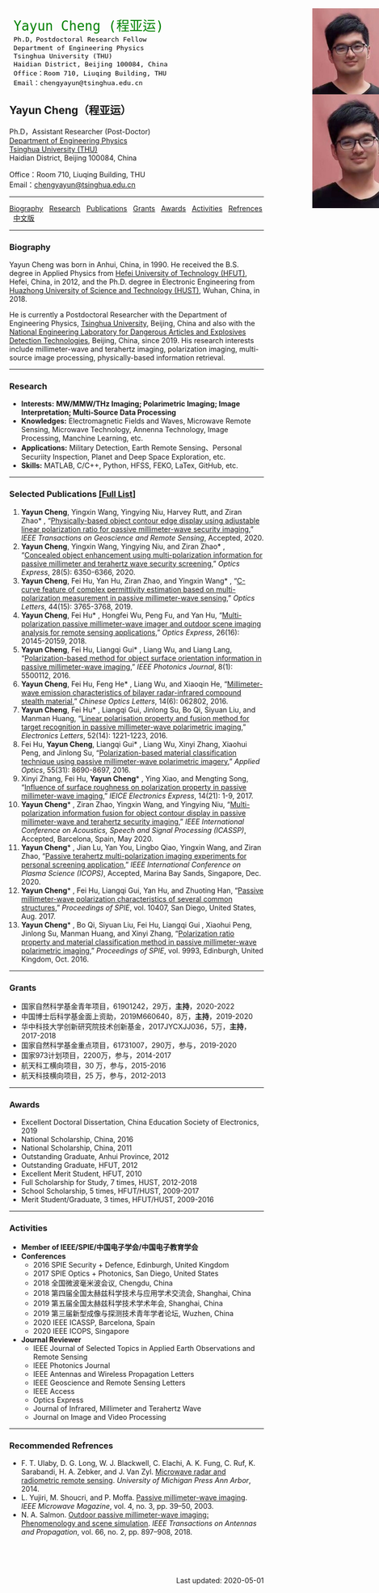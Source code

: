 <html>
 <body>
  <div>
    <img style="position:absolute;margin-left:600px" src="/PhotoYayunCheng.jpg" width="150" alt="证件照">
  </div>
<pre>
 <font style="margin-left:0px" size="6" color="Green">Yayun Cheng (程亚运)</font>  
 <font style="margin-left:0px" size="3" color="black">Ph.D，Postdoctoral Research Fellow</font>  
 <font style="margin-left:0px" size="3" color="black">Department of Engineering Physics</font>  
 <font style="margin-left:0px" size="3" color="black">Tsinghua University (THU)</font>  
 <font style="margin-left:0px" size="3" color="black">Haidian District, Beijing 100084, China</font>  
 <font style="margin-left:0px" size="3" color="black">Office：Room 710, Liuqing Building, THU</font>  
 <font style="margin-left:0px" size="3" color="black">Email：chengyayun@tsinghua.edu.cn</font> 
</pre>
</body>
</html>

<!--
<table border="0">
  <tr>
    <td width="75%">
      <p><b>**Yayun Cheng (程亚运)**</b></p>
      <font size="6" color="Green">Yayun Cheng (程亚运)</font>
      <p><b>Ph.D，Assistant Research Fellow (Post-Doctor)</b></p>
      <br />
      <p>Department of Engineering Physics</p>
      <p>Tsinghua University (THU)</p>
      <p>Haidian District, Beijing 100084, China</p>
      <p>Office：Room 710, Liuqing Building, THU</p>
      <p>Email：chengyayun@tsinghua.edu.cn</p>
    </td>
    <td width="25%">
      <img src="/PhotoYayunCheng.jpg" width="100%">
    </td>
  </tr>
</table>
-->

<!--
<div>
    <span>Department of Engineering Physics</span>  <br />
    <span>Tsinghua University (THU)</span>
    <div>
     <img src="PhotoYayunCheng.jpg">
    </div>
</div>
-->

<img style="position:absolute;margin-left:600px" src="/PhotoYayunCheng.jpg" width="180" alt="证件照">


## **Yayun Cheng（程亚运）**
Ph.D，Assistant Researcher (Post-Doctor)  
[Department of Engineering Physics]()  
[Tsinghua University (THU)]()  
Haidian District, Beijing 100084, China

Office：Room 710, Liuqing Building, THU  
Email：chengyayun@tsinghua.edu.cn  

<!--
![Photo]
[Photo]:/PhotoYayunCheng.jpg-->

<!--![Yayun Cheng](/PhotoYayunCheng.jpg) <font color=red><font size=10>&nbsp;<p align="right">[<u>中文版</u>](ChineseVersion.md)</p>
&emsp;&emsp;&nbsp;&nbsp;&nbsp;&thinsp;&emsp-->
---
[<u>Biography</u>](#Biography) &nbsp; [<u>Research</u>](#Research) &nbsp; [<u>Publications</u>](#Publications) &nbsp; [<u>Grants</u>](#Grants) &nbsp; [<u>Awards</u>](#Awards) &nbsp; [<u>Activities</u>](#Activities) &nbsp; [<u>Refrences</u>](#Refrences) &nbsp; [<u>中文版</u>](ChineseVersion.md)

---
### **Biography** <span id="Biography"> </span>
Yayun Cheng was born in Anhui, China, in 1990. He received the B.S. degree in Applied Physics from [Hefei University of Technology (HFUT)](), Hefei, China, in 2012, and the Ph.D. degree in Electronic Engineering from [Huazhong University of Science and Technology (HUST)](), Wuhan, China, in 2018.

He is currently a Postdoctoral Researcher with the Department of Engineering Physics, [Tsinghua University](), Beijing, China and also with the [National Engineering Laboratory for Dangerous Articles and Explosives Detection Technologies](), Beijing, China, since 2019. His research interests include millimeter-wave and terahertz imaging, polarization imaging, multi-source image processing, physically-based information retrieval.

---
### **Research** <span id="Research"> </span>
- **Interests:** **MW/MMW/THz Imaging; Polarimetric Imaging; Image Interpretation; Multi-Source Data Processing**  
- **Knowledges:** Electromagnetic Fields and Waves, Microwave Remote Sensing, Microwave Technology, Annenna Technology, Image Processing, Manchine Learning, etc.
- **Applications:** Military Detection, Earth Remote Sensing、Personal Securiity Inspection, Planet and Deep Space Exploration, etc.
- **Skills:** MATLAB, C/C++, Python, HFSS, FEKO, LaTex, GitHub, etc.

<!--### 工作经历
2019.01 – 2021.01 清华大学 博士后 合作导师：赵自然研究员-->

<!-- ### 教育背景
2014.09 – 2018.12  华中科技大学 博士 电磁场与微波技术  
2012.09 – 2014.08  华中科技大学 硕士 电磁场与微波技术  
2008.09 – 2012.06  合肥工业大学 本科 应用物理学 -->

---
### **Selected Publications**&nbsp;[[<u>Full List</u>]](#FullList) <span id="Publications"> </span>
1.	**Yayun Cheng**, Yingxin Wang, Yingying Niu, Harvey Rutt, and Ziran Zhao* , “[Physically-based object contour edge display using adjustable linear polarization ratio for passive millimeter-wave security imaging](),” *IEEE Transactions on Geoscience and Remote Sensing*, Accepted, 2020.
2.	**Yayun Cheng**, Yingxin Wang, Yingying Niu, and Ziran Zhao* , “[Concealed object enhancement using multi-polarization information for passive millimeter and terahertz wave security screening](),” *Optics Express*, 28(5): 6350-6366, 2020.
3.	**Yayun Cheng**, Fei Hu, Yan Hu, Ziran Zhao, and Yingxin Wang* , “[C-curve feature of complex permittivity estimation based on multi-polarization measurement in passive millimeter-wave sensing](),” *Optics Letters*, 44(15): 3765-3768, 2019.
4.	**Yayun Cheng**, Fei Hu* , Hongfei Wu, Peng Fu, and Yan Hu, “[Multi-polarization passive millimeter-wave imager and outdoor scene imaging analysis for remote sensing applications](),” *Optics Express*, 26(16): 20145-20159, 2018.
5.	**Yayun Cheng**, Fei Hu, Liangqi Gui* , Liang Wu, and Liang Lang, “[Polarization-based method for object surface orientation information in passive millimeter-wave imaging](),” *IEEE Photonics Journal*, 8(1): 5500112, 2016.
6.	**Yayun Cheng**, Fei Hu, Feng He* , Liang Wu, and Xiaoqin He, “[Millimeter-wave emission characteristics of bilayer radar-infrared compound stealth material](),” *Chinese Optics Letters*, 14(6): 062802, 2016.
7.	**Yayun Cheng**, Fei Hu* , Liangqi Gui, Jinlong Su, Bo Qi, Siyuan Liu, and Manman Huang, “[Linear polarisation property and fusion method for target recognition in passive millimeter-wave polarimetric imaging](),” *Electronics Letters*, 52(14): 1221-1223, 2016.
8.	Fei Hu, **Yayun Cheng**, Liangqi Gui* , Liang Wu, Xinyi Zhang, Xiaohui Peng, and Jinlong Su, “[Polarization-based material classification technique using passive millimeter-wave polarimetric imagery](),” *Applied Optics*, 55(31): 8690-8697, 2016.
9.	Xinyi Zhang, Fei Hu, **Yayun Cheng*** , Ying Xiao, and Mengting Song, “[Influence of surface roughness on polarization property in passive millimeter-wave imaging](),” *IEICE Electronics Express*, 14(21): 1-9, 2017.
10.	**Yayun Cheng*** , Ziran Zhao, Yingxin Wang, and Yingying Niu, “[Multi-polarization information fusion for object contour display in passive millimeter-wave and terahertz security imaging](),” *IEEE International Conference on Acoustics, Speech and Signal Processing (ICASSP)*, Accepted, Barcelona, Spain, May 2020.
11.	**Yayun Cheng*** , Jian Lu, Yan You, Lingbo Qiao, Yingxin Wang, and Ziran Zhao, “[Passive terahertz multi-polarization imaging experiments for personal screening application](),” *IEEE International Conference on Plasma Science (ICOPS)*, Accepted, Marina Bay Sands, Singapore, Dec. 2020.
12.	**Yayun Cheng*** , Fei Hu, Liangqi Gui, Yan Hu, and Zhuoting Han, “[Passive millimeter-wave polarization characteristics of several common structures](),” *Proceedings of SPIE*, vol. 10407, San Diego, United States, Aug. 2017.
13.	**Yayun Cheng*** , Bo Qi, Siyuan Liu, Fei Hu, Liangqi Gui , Xiaohui Peng, Jinlong Su, Manman Huang, and Xinyi Zhang, “[Polarization ratio property and material classification method in passive millimeter-wave polarimetric imaging](),” *Proceedings of SPIE*, vol. 9993, Edinburgh, United Kingdom, Oct. 2016.

---
### **Grants** <span id="Grants"> </span>
- 国家自然科学基金青年项目，61901242，29万，**主持**，2020-2022
- 中国博士后科学基金面上资助，2019M660640，8万，**主持**，2019-2020
- 华中科技大学创新研究院技术创新基金，2017JYCXJJ036，5万，**主持**，2017-2018
- 国家自然科学基金重点项目，61731007，290万，参与，2019-2020
- 国家973计划项目，2200万，参与，2014-2017
- 航天科工横向项目，30 万，参与，2015-2016
- 航天科技横向项目，25 万，参与，2012-2013

---
### **Awards** <span id="Awards"> </span>
- Excellent Doctoral Dissertation, China Education Society of Electronics, 2019
- National Scholarship, China, 2016
- National Scholarship, China, 2011
- Outstanding Graduate, Anhui Province, 2012
- Outstanding Graduate, HFUT, 2012
- Excellent Merit Student, HFUT, 2010
- Full Scholarship for Study, 7 times, HUST, 2012-2018
- School Scholarship, 5 times, HFUT/HUST, 2009-2017
- Merit Student/Graduate, 3 times, HFUT/HUST, 2009-2016

---
### **Activities** <span id="Activities"> </span>
- **Member of IEEE/SPIE/中国电子学会/中国电子教育学会** 
- **Conferences**
  - 2016 SPIE Security + Defence, Edinburgh, United Kingdom
  - 2017 SPIE Optics + Photonics, San Diego, United States
  - 2018 全国微波毫米波会议, Chengdu, China
  - 2018 第四届全国太赫兹科学技术与应用学术交流会, Shanghai, China
  - 2019 第五届全国太赫兹科学技术学术年会, Shanghai, China
  - 2019 第三届新型成像与探测技术青年学者论坛, Wuzhen, China
  - 2020 IEEE ICASSP, Barcelona, Spain
  - 2020 IEEE ICOPS, Singapore
- **Journal Reviewer**
  - IEEE Journal of Selected Topics in Applied Earth Observations and Remote Sensing
  - lEEE Photonics Journal
  - IEEE Antennas and Wireless Propagation Letters
  - IEEE Geoscience and Remote Sensing Letters
  - IEEE Access
  - Optics Express
  - Journal of Infrared, Millimeter and Terahertz Wave
  - Journal on Image and Video Processing

---
### **Recommended Refrences** <span id="Refrences"> </span>
- F. T. Ulaby, D. G. Long, W. J. Blackwell, C. Elachi, A. K. Fung, C. Ruf, K. Sarabandi, H. A. Zebker, and J. Van Zyl. [Microwave radar and radiometric remote sensing](). *University of Michigan Press Ann Arbor*, 2014.
- L. Yujiri, M. Shoucri, and P. Moffa. [Passive millimeter-wave imaging](). *IEEE Microwave Magazine*, vol. 4, no. 3, pp. 39–50, 2003.
- N. A. Salmon. [Outdoor passive millimeter-wave imaging: Phenomenology and scene simulation](). *IEEE Transactions on Antennas and Propagation*, vol. 66, no. 2, pp. 897–908, 2018.
  
<br />
<br />
<br />
<p align="right">Last updated: 2020-05-01</p>

